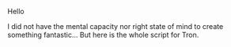 Hello

I did not have the mental capacity nor right state of mind to create something fantastic... But here is the whole script for Tron. 